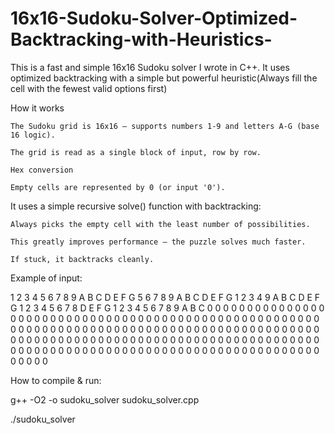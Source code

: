 # 16x16-Sudoku-Solver-Optimized-Backtracking-with-Heuristics-
This is a fast and simple 16x16 Sudoku solver I wrote in C++. It uses optimized backtracking with a simple but powerful heuristic(Always fill the cell with the fewest valid options first)

How it works

    The Sudoku grid is 16x16 — supports numbers 1-9 and letters A-G (base 16 logic).

    The grid is read as a single block of input, row by row.

    Hex conversion

    Empty cells are represented by 0 (or input '0').
    
    
It uses a simple recursive solve() function with backtracking:

    Always picks the empty cell with the least number of possibilities.

    This greatly improves performance — the puzzle solves much faster.

    If stuck, it backtracks cleanly.

Example of input:

  1 2 3 4 5 6 7 8 9 A B C D E F G
  5 6 7 8 9 A B C D E F G 1 2 3 4
  9 A B C D E F G 1 2 3 4 5 6 7 8
  D E F G 1 2 3 4 5 6 7 8 9 A B C
  0 0 0 0 0 0 0 0 0 0 0 0 0 0 0 0
  0 0 0 0 0 0 0 0 0 0 0 0 0 0 0 0
  0 0 0 0 0 0 0 0 0 0 0 0 0 0 0 0
  0 0 0 0 0 0 0 0 0 0 0 0 0 0 0 0
  0 0 0 0 0 0 0 0 0 0 0 0 0 0 0 0
  0 0 0 0 0 0 0 0 0 0 0 0 0 0 0 0
  0 0 0 0 0 0 0 0 0 0 0 0 0 0 0 0
  0 0 0 0 0 0 0 0 0 0 0 0 0 0 0 0
  0 0 0 0 0 0 0 0 0 0 0 0 0 0 0 0
  0 0 0 0 0 0 0 0 0 0 0 0 0 0 0 0
  0 0 0 0 0 0 0 0 0 0 0 0 0 0 0 0

    

How to compile & run:

  g++ -O2 -o sudoku_solver sudoku_solver.cpp
  
  ./sudoku_solver  

    
